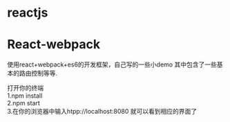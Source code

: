 reactjs
=======
# React-webpack
使用react+webpack+es6的开发框架，自己写的一些小demo
其中包含了一些基本的路由控制等等.

打开你的终端<br />
1.npm install<br />
2.npm start<br />
3.在你的浏览器中输入htpp://localhost:8080 就可以看到相应的界面了
